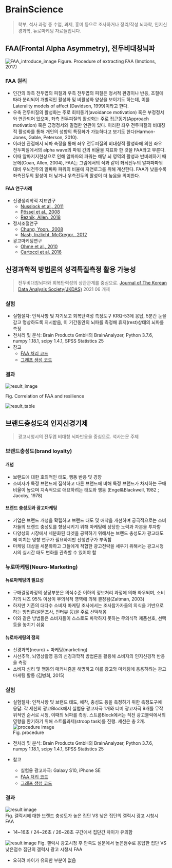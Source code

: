# BrainScience
> 학부, 석사 과정 중 수업, 과제, 흥미 등으로 조사하거나 정리/작성 뇌과학, 인지신경과학, 뉴로마케팅 자료들입니다.


## FAA(Frontal Alpha Asymmetry), 전두비대칭뇌파
![FAA_introduce_image](https://user-images.githubusercontent.com/87905878/128627231-da57e602-6a16-435e-bd98-1f4d0d994d09.png)
Figure. Procedure of extracting FAA (Imotions, 2017)


### FAA 원리
- 인간의 좌측 전두엽의 피질과 우측 전두엽의 피질은 정서적 환경이나 반응, 조절에 따라 분리되어 개별적인 활성화 및 비활성화 양상을 보이기도 하는데, 이를 Laterality models of affect (Davidson, 1999)이라고 한다.
- 우축 전두피질의 활성화는 주로 회피동기(avoidance motivation) 혹은 부정정서와 연관되어 있으며, 좌측 전두피질의 활성화는 주로 접근동기(Approach motivation) 혹은 긍정정서와 밀접한 연관이 있다. 이러한 좌우 전두피질의 비대칭적 활성화를 통해 개인의 성향의 특징화가 가능하다고 보기도 한다(Harmon-Jones, Gable, Peterson, 2010). 
- 이러한 관점에서 뇌파 측정을 통해 좌우 전두피질의 비대칭적 활성화에 의한 좌우 전두피질에서의 alpha wave의 파워 간의 비율을 지표화 한 것을 FAA라고 부른다. 
- 이때 알파저지현상으로 인해 알파파의 파워는 해당 뇌 영역의 활성과 반비례하기 때문에(Coan, Allen, 2004), FAA는 그림에서의 식과 같이 좌뇌전두의 알파파파워 대비 우뇌전두의 알파파 파워의 비율에 자연로그를 취해 계산한다. FAA가 낮을수록 좌측전두의 활성이 더 낮거나 우측전두의 활성이 더 높음을 의미한다.

#### FAA 연구사례
- 신경생리학적 지표연구
   * [Nusslock et al., 2011](https://doi.org/10.1037/a0022940)
   * [Pössel et al., 2008](https://doi.org/10.1016/j.biopsycho.2008.02.004)
   * [Reznik, Allen, 2018](https://doi.org/10.1111/psyp.12965)
- 정서조절연구
   * [Chung, Yoon., 2008](https://doi.org/10.22172/cogbio.2008.20.4.001)
   * [Nash, Inzlicht, McGregor., 2012](https://doi.org/10.1016/j.biopsycho.2012.05.005)
- 광고마케팅연구
   * [Ohme et al., 2010]()
   * [Cartocci et al, 2016]()


## 신경과학적 방법론의 성격특질측정 활용 가능성
> 전두비대칭뇌파와 회복탄력성의 상관관계를 중심으로.
[Journal of The Korean Data Analysis Society(JKDAS)](https://doi.org/10.37727/jkdas.2021.23.3.1445) 2021 06 개제

### 실험
- 실험절차: 인적사항 및 자기보고 회복탄력성 측정도구 KRQ-53에 응답, 5분간 눈을 감고 명상하도록 지시받음, 이 기간동안의 뇌파를 측정해 휴지(rest)상태의 뇌파를 측정
- 전처리 및 분석: Brain Products GmbH의 BrainAnalyzer, Python 3.7.6, numpy 1.18.1, scipy 1.4.1, SPSS Statistics 25
- 참고
   - [FAA 처리 코드](https://github.com/BrainNim/BrainScience/blob/main/rest_fft_log.py)
   - [그래프 생성 코드](https://github.com/BrainNim/BrainScience/blob/main/mk_graph.py)


### 결과
![result_image](https://user-images.githubusercontent.com/87905878/128627246-9161aad7-15bf-479b-8914-b5ecfd225b52.png)

Fig. Correlation of FAA and resilience

![result_table](https://user-images.githubusercontent.com/87905878/128627262-bad67774-bcb9-415c-9aa4-fac5925e6d32.png)



## 브랜드충성도의 인지신경기제
> 광고시청시의 전두엽 비대칭 뇌파반응을 중심으로.
석사논문 주제

### 브랜드충성도(brand loyalty)
#### 개념
- 브랜드에 대한 호의적인 태도, 행동 반응 및 경향
- 소비자가 특정 브랜드에 집착하고 다른 브랜드에 비해 특정 브랜드가 차지하는 구매비율이 높으며 지속적으로 애요하려는 태도와 행동
(Engel&Blackwell, 1982 ; Jacoby, 1978)

#### 브랜드 충성도와 광고마케팅
- 기업은 브랜드 개성을 확립하고 브랜드 태도 및 애착을 개선하며 궁극적으로는 소비자들의 브랜드 충성도를 향상시키기 위해 마케팅에 상당한 노력과 자본을 투자함
- 다양성의 시장에서 세분화된 타겟을 공략하기 위해서는 브랜드 충성도가 광고태도에 미치는 영향 연구가 필요하지만 선행연구가 부족함
- 마케팅 대상을 세분화하고 그들에게 적합한 광고전략을 세우기 위해서는 광고시청시의 실시간 태도 변화를 관측할 수 있어야 함

### 뉴로마케팅(Neuro-Marketing)
#### 뉴로마케팅의 필요성
- 구매결정과정의 상당부분은 의식수준 이하의 정보처리 과정에 의해 좌우되며, 소비자의 니즈 95% 이상이 무의식적 영역에 의해 결정됨(Zaltman, 2003)
- 하지만 기존의 대다수 소비자 마케팅 조사에서는 조사참가자들의 의식을 기반으로 하는 방법론(설문조사, 인터뷰 등)을 주로 선택해옴
- 이와 같은 방법들은 소비자들이 스스로도 파악하지 못하는 무의식적 제품선호, 선택 등을 놓치기 쉬움

#### 뉴로마케팅의 정의
- 신경과학(neuro) + 마케팅(marketing)
- 시선추적, 뇌영상촬영 등의 신경과학적 방법론을 활용해 소비자의 인지신경적 반응을 측정
- 소비자 심리 및 행동의 매커니즘을 해명하고 이를 광고와 마케팅에 응용하려는 광고 마케팅 활동
(김병희, 2015)

### 실험
- 실험절차: 인적사항 및 브랜드 태도, 애착, 충성도 등을 측정하기 위한 측정도구에 응답. 각 세션의 광고Block에서 실험용 광고자극 1개와 더미 광고자극 9개를 무작위적인 순서로 시청, 이때의 뇌파를 측정. 스트룹Block에서는 직전 광고블럭에서의 영향을 환기하기 위해 스트룹과제(stroop task)를 진행. 세션은 충 2개.
![procedure image](https://user-images.githubusercontent.com/87905878/131220928-23ba2608-4dc6-4dfb-89a9-100dc4d992f6.png)  
Fig. procedure  

- 전처리 및 분석: Brain Products GmbH의 BrainAnalyzer, Python 3.7.6, numpy 1.18.1, scipy 1.4.1, SPSS Statistics 25
- 참고
   - 실험용 광고자극: Galaxy S10, iPhone SE
   - [FAA 처리 코드](https://github.com/BrainNim/BrainScience/blob/main/rest_fft_log.py)
   - [그래프 생성 코드](https://github.com/BrainNim/BrainScience/blob/main/article_graph.ipynb)

### 결과
![result image](https://user-images.githubusercontent.com/87905878/141123899-ceb201c2-15c6-46f6-8e12-0b3f5e930518.png)  
Fig. 갤럭시에 대한 브랜드 충성도가 높은 집단 VS 낮은 집단의 갤럭시 광고 시청시 FAA  
- 14~16초 / 24~26초 / 26~28초 구간에서 집단간 차이가 유의함
  
![result image](https://user-images.githubusercontent.com/87905878/141124218-8a6121ab-6da6-4bc6-a338-6a4e5292eaf6.png)
Fig. 갤럭시 광고시청 후 만족도 설문에서 높은점수로 응답한 집단 VS 낮은점수 집단의 갤럭시 광고 시청시 FAA
- 오히려 차이가 유의한 부분이 없음
